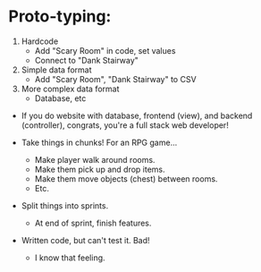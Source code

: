 # Proto-typing:

1. Hardcode
	- Add "Scary Room" in code, set values
	- Connect to "Dank Stairway"
2. Simple data format
	- Add "Scary Room", "Dank Stairway" to CSV
3. More complex data format
	- Database, etc

* If you do website with database, frontend (view), and backend (controller), congrats, you're a full stack web developer!

* Take things in chunks! For an RPG game...
	* Make player walk around rooms.
	* Make them pick up and drop items.
	* Make them move objects (chest) between rooms.
	* Etc.
* Split things into sprints.
  * At end of sprint, finish features.

* Written code, but can't test it. Bad!
	* I know that feeling.
